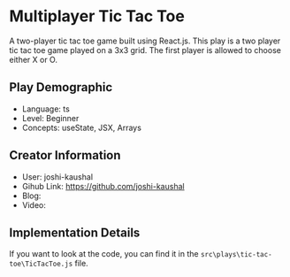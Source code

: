 # Multiplayer Tic Tac Toe

A two-player tic tac toe game built using React.js. This play is a two player tic tac toe game played on a 3x3 grid. The first player is allowed to choose either X or O.

## Play Demographic

- Language: ts
- Level: Beginner
- Concepts: useState, JSX, Arrays

## Creator Information

- User: joshi-kaushal
- Gihub Link: https://github.com/joshi-kaushal
- Blog:
- Video:

## Implementation Details

If you want to look at the code, you can find it in the `src\plays\tic-tac-toe\TicTacToe.js` file.
